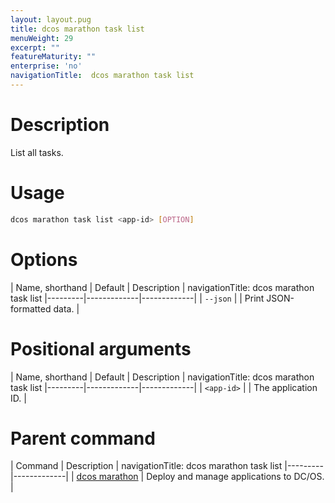 ```yaml
---
layout: layout.pug
title: dcos marathon task list
menuWeight: 29
excerpt: ""
featureMaturity: ""
enterprise: 'no'
navigationTitle:  dcos marathon task list
---
```


<!-- This source repo for this topic is https://github.com/dcos/dcos-docs -->


# Description
List all tasks.

# Usage

```bash
dcos marathon task list <app-id> [OPTION]
```

# Options

| Name, shorthand | Default | Description |
navigationTitle:  dcos marathon task list
|---------|-------------|-------------|
| `--json`   |             |  Print JSON-formatted data. |

# Positional arguments

| Name, shorthand | Default | Description |
navigationTitle:  dcos marathon task list
|---------|-------------|-------------|
| `<app-id>`   |             |  The application ID. |

# Parent command

| Command | Description |
navigationTitle:  dcos marathon task list
|---------|-------------|
| [dcos marathon](/1.10/cli/command-reference/dcos-marathon/) | Deploy and manage applications to DC/OS. |

<!-- # Examples -->
